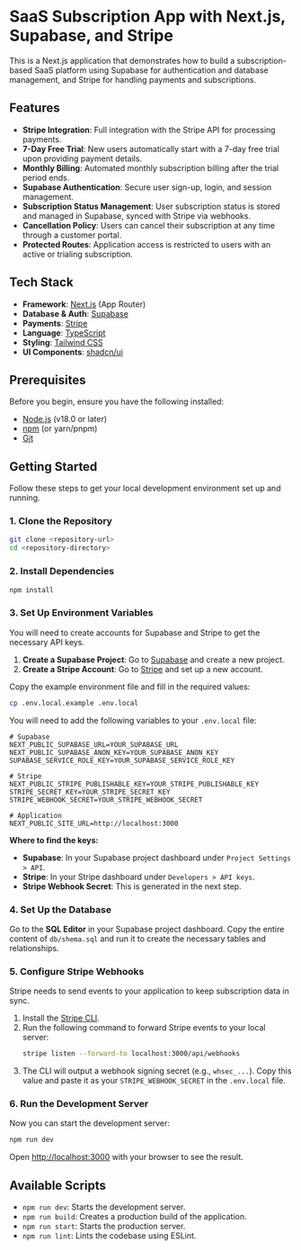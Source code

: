 # SaaS Subscription App with Next.js, Supabase, and Stripe

This is a Next.js application that demonstrates how to build a subscription-based SaaS platform using Supabase for authentication and database management, and Stripe for handling payments and subscriptions.

## Features

- **Stripe Integration**: Full integration with the Stripe API for processing payments.
- **7-Day Free Trial**: New users automatically start with a 7-day free trial upon providing payment details.
- **Monthly Billing**: Automated monthly subscription billing after the trial period ends.
- **Supabase Authentication**: Secure user sign-up, login, and session management.
- **Subscription Status Management**: User subscription status is stored and managed in Supabase, synced with Stripe via webhooks.
- **Cancellation Policy**: Users can cancel their subscription at any time through a customer portal.
- **Protected Routes**: Application access is restricted to users with an active or trialing subscription.

## Tech Stack

- **Framework**: [Next.js](https://nextjs.org/) (App Router)
- **Database & Auth**: [Supabase](https://supabase.com/)
- **Payments**: [Stripe](https://stripe.com/)
- **Language**: [TypeScript](https://www.typescriptlang.org/)
- **Styling**: [Tailwind CSS](https://tailwindcss.com/)
- **UI Components**: [shadcn/ui](https://ui.shadcn.com/)

## Prerequisites

Before you begin, ensure you have the following installed:
- [Node.js](https://nodejs.org/en/) (v18.0 or later)
- [npm](https://www.npmjs.com/) (or yarn/pnpm)
- [Git](https://git-scm.com/)

## Getting Started

Follow these steps to get your local development environment set up and running.

### 1. Clone the Repository

```bash
git clone <repository-url>
cd <repository-directory>
```

### 2. Install Dependencies

```bash
npm install
```

### 3. Set Up Environment Variables

You will need to create accounts for Supabase and Stripe to get the necessary API keys.

1.  **Create a Supabase Project**: Go to [Supabase](https://supabase.com/) and create a new project.
2.  **Create a Stripe Account**: Go to [Stripe](https://stripe.com/) and set up a new account.

Copy the example environment file and fill in the required values:

```bash
cp .env.local.example .env.local
```

You will need to add the following variables to your `.env.local` file:

```env
# Supabase
NEXT_PUBLIC_SUPABASE_URL=YOUR_SUPABASE_URL
NEXT_PUBLIC_SUPABASE_ANON_KEY=YOUR_SUPABASE_ANON_KEY
SUPABASE_SERVICE_ROLE_KEY=YOUR_SUPABASE_SERVICE_ROLE_KEY

# Stripe
NEXT_PUBLIC_STRIPE_PUBLISHABLE_KEY=YOUR_STRIPE_PUBLISHABLE_KEY
STRIPE_SECRET_KEY=YOUR_STRIPE_SECRET_KEY
STRIPE_WEBHOOK_SECRET=YOUR_STRIPE_WEBHOOK_SECRET

# Application
NEXT_PUBLIC_SITE_URL=http://localhost:3000
```

**Where to find the keys:**
- **Supabase**: In your Supabase project dashboard under `Project Settings > API`.
- **Stripe**: In your Stripe dashboard under `Developers > API keys`.
- **Stripe Webhook Secret**: This is generated in the next step.

### 4. Set Up the Database

Go to the **SQL Editor** in your Supabase project dashboard. Copy the entire content of `db/shema.sql` and run it to create the necessary tables and relationships.

### 5. Configure Stripe Webhooks

Stripe needs to send events to your application to keep subscription data in sync.

1.  Install the [Stripe CLI](https://stripe.com/docs/stripe-cli).
2.  Run the following command to forward Stripe events to your local server:
    ```bash
    stripe listen --forward-to localhost:3000/api/webhooks
    ```
3.  The CLI will output a webhook signing secret (e.g., `whsec_...`). Copy this value and paste it as your `STRIPE_WEBHOOK_SECRET` in the `.env.local` file.

### 6. Run the Development Server

Now you can start the development server:

```bash
npm run dev
```

Open [http://localhost:3000](http://localhost:3000) with your browser to see the result.

## Available Scripts

- `npm run dev`: Starts the development server.
- `npm run build`: Creates a production build of the application.
- `npm run start`: Starts the production server.
- `npm run lint`: Lints the codebase using ESLint.